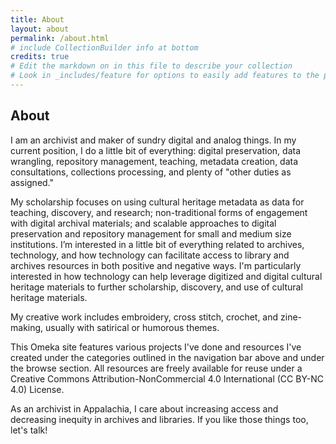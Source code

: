 ```yaml
---
title: About
layout: about
permalink: /about.html
# include CollectionBuilder info at bottom
credits: true
# Edit the markdown on in this file to describe your collection
# Look in _includes/feature for options to easily add features to the page
---
```

<!--{% include feature/jumbotron.html objectid="https://cdil.lib.uidaho.edu/images/palouse_sm.jpg" %}-->

<!--{% include feature/nav-menu.html sections="About Elizabeth" %}-->
## About

I am an archivist and maker of sundry digital and analog things. In my current position, I do a little bit of everything: digital preservation, data wrangling, repository management, teaching, metadata creation, data consultations, collections processing, and plenty of "other duties as assigned."

My scholarship focuses on using cultural heritage metadata as data for teaching, discovery, and research; non-traditional forms of engagement with digital archival materials; and scalable approaches to digital preservation and repository management for small and medium size institutions. I’m interested in a little bit of everything related to archives, technology, and how technology can facilitate access to library and archives resources in both positive and negative ways. I'm particularly interested in how technology can help leverage digitized and digital cultural heritage materials to further scholarship, discovery, and use of cultural heritage materials.

My creative work includes embroidery, cross stitch, crochet, and zine-making, usually with satirical or humorous themes.

This Omeka site features various projects I've done and resources I've created under the categories outlined in the navigation bar above and under the browse section. All resources are freely available for reuse under a Creative Commons Attribution-NonCommercial 4.0 International (CC BY-NC 4.0) License.

As an archivist in Appalachia, I care about increasing access and decreasing inequity in archives and libraries. If you like those things too, let's talk!
